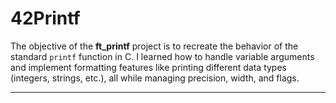 # 42Printf
The objective of the **ft_printf** project is to recreate the behavior of the standard `printf` function in C. I learned how to handle variable arguments and implement formatting features like printing different data types (integers, strings, etc.), all while managing precision, width, and flags.


----------------------------------------------------------------------------------------------------------------------------------------------------------------------------------------------


